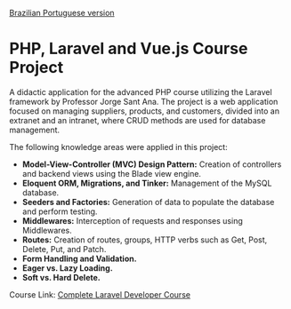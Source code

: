 [Brazilian Portuguese version](README.pt-br.md)

# PHP, Laravel and Vue.js Course Project

A didactic application for the advanced PHP course utilizing the Laravel framework by Professor Jorge Sant Ana.
The project is a web application focused on managing suppliers, products, and customers, divided into an extranet and an intranet, where CRUD methods are used for database management.

The following knowledge areas were applied in this project:

- **Model-View-Controller (MVC) Design Pattern:** Creation of controllers and backend views using the Blade view engine.
- **Eloquent ORM, Migrations, and Tinker:** Management of the MySQL database.
- **Seeders and Factories:** Generation of data to populate the database and perform testing.
- **Middlewares:** Interception of requests and responses using Middlewares.
- **Routes:** Creation of routes, groups, HTTP verbs such as Get, Post, Delete, Put, and Patch.
- **Form Handling and Validation.**
- **Eager vs. Lazy Loading.**
- **Soft vs. Hard Delete.**

Course Link: [Complete Laravel Developer Course](https://www.udemy.com/course/curso-completo-do-desenvolvedor-laravel/)